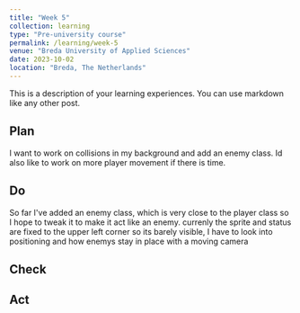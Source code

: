 ```yaml
---
title: "Week 5"
collection: learning
type: "Pre-university course"
permalink: /learning/week-5
venue: "Breda University of Applied Sciences"
date: 2023-10-02
location: "Breda, The Netherlands"
---
```


This is a description of your learning experiences. You can use markdown like any other post.

## Plan

I want to work on collisions in my background and add an enemy class. Id also like to work on more player movement if there is time.

## Do

So far I've added an enemy class, which is very close to the player class so I hope to tweak it to make it act like an enemy. currenly the sprite and status are fixed to the upper left corner so its barely visible, I have to look into positioning and how enemys stay in place with a moving camera 

## Check

<!--- 
Note: Fill this in at the end of the week.

What went well? What didn't go so well? What was the most important thing you learned this week?

Did you receive any feedback from the lecturer or your peers? If so, what was that feedback? Were you able to incorporate that feedback?

Did you give anyone else feedback? Who did you give feedback to? How did they respond to your feedback?

NOTE: Any source of feedback is feedback!
-->

## Act

<!---
Note: Fill this in at the end of the week.

What action points can you identify from this week? What would you like to improve? What would you like to continue to strengthen?

If your planned time estimates were not accurate, what would you do to improve them?
-->